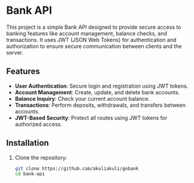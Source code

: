 # Bank API

This project is a simple Bank API designed to provide secure access to banking features like account management, balance checks, and transactions. It uses JWT (JSON Web Tokens) for authentication and authorization to ensure secure communication between clients and the server.

## Features

- **User Authentication**: Secure login and registration using JWT tokens.
- **Account Management**: Create, update, and delete bank accounts.
- **Balance Inquiry**: Check your current account balance.
- **Transactions**: Perform deposits, withdrawals, and transfers between accounts.
- **JWT-Based Security**: Protect all routes using JWT tokens for authorized access.

## Installation

1. Clone the repository:
   ```bash
   git clone https://github.com/akuliakuli/gobank
   cd bank-api
